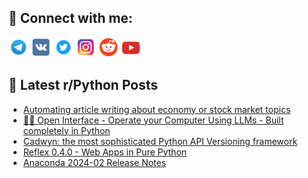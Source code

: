## 🔎 Connect with me:
[<img src="https://github.com/bullbesh/bullbesh/blob/main/images/Telegram.png" width="32" height="32" />](https://t.me/bullbesh)
[<img src="https://github.com/bullbesh/bullbesh/blob/main/images/VK.png" width="32" height="32" />](https://vk.com/bullbesh)
[<img src="https://github.com/bullbesh/bullbesh/blob/main/images/Twitter.png" width="32" height="32" />](https://twitter.com/bullbesh1)
[<img src="https://github.com/bullbesh/bullbesh/blob/main/images/Instagram.png" width="32" height="32" />](https://www.instagram.com/bullbesh)
[<img src="https://github.com/bullbesh/bullbesh/blob/main/images/Reddit.png" width="32" height="32" />](https://www.reddit.com/user/bullbesh)
[<img src="https://github.com/bullbesh/bullbesh/blob/main/images/YouTube.png" width="32" height="32" />](https://www.youtube.com/channel/UCtfjRs6uzgq5mfm8S06WTcg)

## 📕 Latest r/Python Posts
<!-- BLOG-POST-LIST:START -->
- [Automating article writing about economy or stock market topics](https://www.reddit.com/r/Python/comments/1b7fsno/automating_article_writing_about_economy_or_stock/)
- [🧑‍💻 Open Interface - Operate your Computer Using LLMs - Built completely in Python](https://www.reddit.com/r/Python/comments/1b7cl4l/open_interface_operate_your_computer_using_llms/)
- [Cadwyn: the most sophisticated Python API Versioning framework](https://www.reddit.com/r/Python/comments/1b7c3dp/cadwyn_the_most_sophisticated_python_api/)
- [Reflex 0.4.0 - Web Apps in Pure Python](https://www.reddit.com/r/Python/comments/1b7bgwn/reflex_040_web_apps_in_pure_python/)
- [Anaconda 2024-02 Release Notes](https://www.reddit.com/r/Python/comments/1b77usx/anaconda_202402_release_notes/)
<!-- BLOG-POST-LIST:END -->
